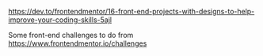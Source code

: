https://dev.to/frontendmentor/16-front-end-projects-with-designs-to-help-improve-your-coding-skills-5ajl

Some front-end challenges to do from https://www.frontendmentor.io/challenges
